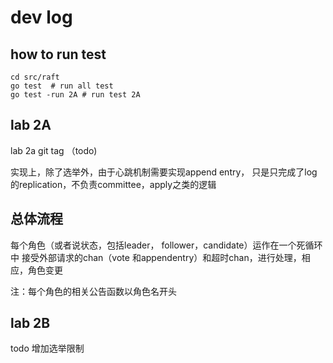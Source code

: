 # dev log

## how to run test

```shell
cd src/raft
go test  # run all test
go test -run 2A # run test 2A
```

## lab 2A
lab 2a git tag （todo)

实现上，除了选举外，由于心跳机制需要实现append entry，
只是只完成了log的replication，不负责committee，apply之类的逻辑

## 总体流程

每个角色（或者说状态，包括leader， follower，candidate）运作在一个死循环中
接受外部请求的chan（vote 和appendentry）和超时chan，进行处理，相应，角色变更

注：每个角色的相关公告函数以角色名开头

## lab 2B

todo 增加选举限制



